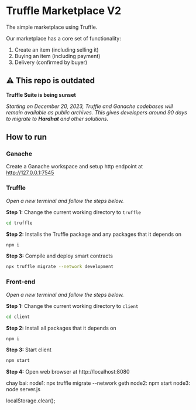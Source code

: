 # Truffle Marketplace V2

The simple marketplace using Truffle.

Our marketplace has a core set of functionality: 
1. Create an item (including selling it)
2. Buying an item (including payment)
3. Delivery (confirmed by buyer)

## ⚠️ This repo is outdated

**Truffle Suite is being sunset**

*Starting on December 20, 2023, Truffle and Ganache codebases will remain available as public archives. This gives developers around 90 days to migrate to **Hardhat** and other solutions.*

## How to run

### Ganache

Create a Ganache workspace and setup http endpoint at http://127.0.0.1:7545

### Truffle

*Open a new terminal and follow the steps below.*

**Step 1:** Change the current working directory to `truffle`

```bash
cd truffle
```

**Step 2:** Installs the Truffle package and any packages that it depends on

```bash
npm i
```

**Step 3:** Compile and deploy smart contracts

```bash
npx truffle migrate --network development
```

### Front-end

*Open a new terminal and follow the steps below.*

**Step 1:** Change the current working directory to `client`

```bash
cd client
```

**Step 2:** Install all packages that it depends on

```bash
npm i
```

**Step 3:** Start client

```bash
npm start
```

**Step 4:** Open web browser at http://localhost:8080




chay bai:
node1: npx truffle migrate --network geth
node2: npm start
node3: node server.js

localStorage.clear();
